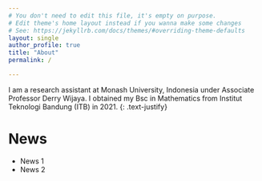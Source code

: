 ```yaml
---
# You don't need to edit this file, it's empty on purpose.
# Edit theme's home layout instead if you wanna make some changes
# See: https://jekyllrb.com/docs/themes/#overriding-theme-defaults
layout: single
author_profile: true
title: "About"
permalink: /

---
```


I am a research assistant at Monash University, Indonesia under Associate Professor Derry Wijaya. I obtained my Bsc in Mathematics from Institut Teknologi Bandung (ITB) in 2021.
{: .text-justify}

# News
- News 1
- News 2
